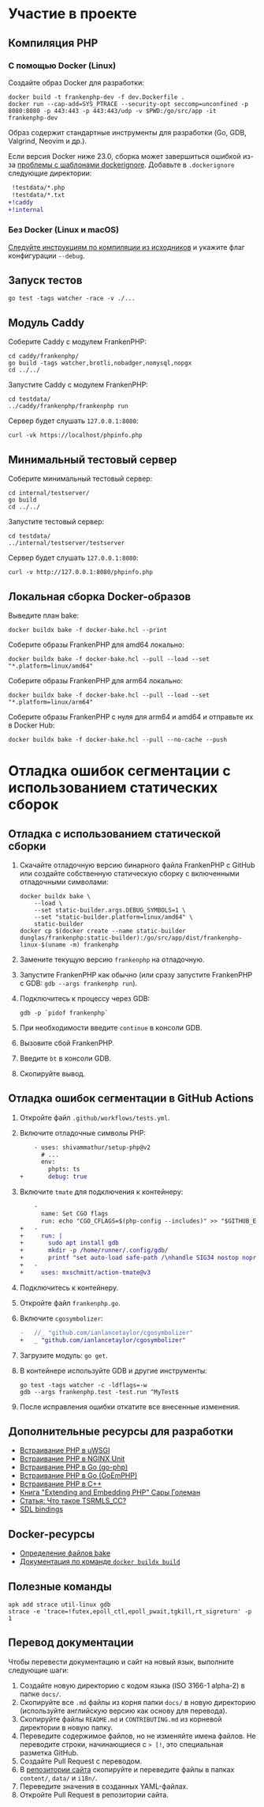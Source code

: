 # Участие в проекте

## Компиляция PHP

### С помощью Docker (Linux)

Создайте образ Docker для разработки:

```console
docker build -t frankenphp-dev -f dev.Dockerfile .
docker run --cap-add=SYS_PTRACE --security-opt seccomp=unconfined -p 8080:8080 -p 443:443 -p 443:443/udp -v $PWD:/go/src/app -it frankenphp-dev
```

Образ содержит стандартные инструменты для разработки (Go, GDB, Valgrind, Neovim и др.).

Если версия Docker ниже 23.0, сборка может завершиться ошибкой из-за [проблемы с шаблонами dockerignore](https://github.com/moby/moby/pull/42676). Добавьте в `.dockerignore` следующие директории:

```patch
 !testdata/*.php
 !testdata/*.txt
+!caddy
+!internal
```

### Без Docker (Linux и macOS)

[Следуйте инструкциям по компиляции из исходников](https://frankenphp.dev/docs/compile/) и укажите флаг конфигурации `--debug`.

## Запуск тестов

```console
go test -tags watcher -race -v ./...
```

## Модуль Caddy

Соберите Caddy с модулем FrankenPHP:

```console
cd caddy/frankenphp/
go build -tags watcher,brotli,nobadger,nomysql,nopgx
cd ../../
```

Запустите Caddy с модулем FrankenPHP:

```console
cd testdata/
../caddy/frankenphp/frankenphp run
```

Сервер будет слушать `127.0.0.1:8080`:

```console
curl -vk https://localhost/phpinfo.php
```

## Минимальный тестовый сервер

Соберите минимальный тестовый сервер:

```console
cd internal/testserver/
go build
cd ../../
```

Запустите тестовый сервер:

```console
cd testdata/
../internal/testserver/testserver
```

Сервер будет слушать `127.0.0.1:8080`:

```console
curl -v http://127.0.0.1:8080/phpinfo.php
```

## Локальная сборка Docker-образов

Выведите план bake:

```console
docker buildx bake -f docker-bake.hcl --print
```

Соберите образы FrankenPHP для amd64 локально:

```console
docker buildx bake -f docker-bake.hcl --pull --load --set "*.platform=linux/amd64"
```

Соберите образы FrankenPHP для arm64 локально:

```console
docker buildx bake -f docker-bake.hcl --pull --load --set "*.platform=linux/arm64"
```

Соберите образы FrankenPHP с нуля для arm64 и amd64 и отправьте их в Docker Hub:

```console
docker buildx bake -f docker-bake.hcl --pull --no-cache --push
```

# Отладка ошибок сегментации с использованием статических сборок

## Отладка с использованием статической сборки

1. Скачайте отладочную версию бинарного файла FrankenPHP с GitHub или создайте собственную статическую сборку с включенными отладочными символами:

    ```console
    docker buildx bake \
        --load \
        --set static-builder.args.DEBUG_SYMBOLS=1 \
        --set "static-builder.platform=linux/amd64" \
        static-builder
    docker cp $(docker create --name static-builder dunglas/frankenphp:static-builder):/go/src/app/dist/frankenphp-linux-$(uname -m) frankenphp
    ```

2. Замените текущую версию `frankenphp` на отладочную.
3. Запустите FrankenPHP как обычно (или сразу запустите FrankenPHP с GDB: `gdb --args frankenphp run`).
4. Подключитесь к процессу через GDB:

    ```console
    gdb -p `pidof frankenphp`
    ```

5. При необходимости введите `continue` в консоли GDB.
6. Вызовите сбой FrankenPHP.
7. Введите `bt` в консоли GDB.
8. Скопируйте вывод.

## Отладка ошибок сегментации в GitHub Actions

1. Откройте файл `.github/workflows/tests.yml`.
2. Включите отладочные символы PHP:

    ```patch
        - uses: shivammathur/setup-php@v2
          # ...
          env:
            phpts: ts
    +       debug: true
    ```

3. Включите `tmate` для подключения к контейнеру:

    ```patch
        -
          name: Set CGO flags
          run: echo "CGO_CFLAGS=$(php-config --includes)" >> "$GITHUB_ENV"
    +   -
    +     run: |
    +       sudo apt install gdb
    +       mkdir -p /home/runner/.config/gdb/
    +       printf "set auto-load safe-path /\nhandle SIG34 nostop noprint pass" > /home/runner/.config/gdb/gdbinit
    +   -
    +     uses: mxschmitt/action-tmate@v3
    ```

4. Подключитесь к контейнеру.
5. Откройте файл `frankenphp.go`.
6. Включите `cgosymbolizer`:

    ```patch
    -	//_ "github.com/ianlancetaylor/cgosymbolizer"
    +	_ "github.com/ianlancetaylor/cgosymbolizer"
    ```

7. Загрузите модуль: `go get`.
8. В контейнере используйте GDB и другие инструменты:

    ```console
    go test -tags watcher -c -ldflags=-w
    gdb --args frankenphp.test -test.run ^MyTest$
    ```

9. После исправления ошибки откатите все внесенные изменения.

## Дополнительные ресурсы для разработки

* [Встраивание PHP в uWSGI](https://github.com/unbit/uwsgi/blob/master/plugins/php/php_plugin.c)
* [Встраивание PHP в NGINX Unit](https://github.com/nginx/unit/blob/master/src/nxt_php_sapi.c)
* [Встраивание PHP в Go (go-php)](https://github.com/deuill/go-php)
* [Встраивание PHP в Go (GoEmPHP)](https://github.com/mikespook/goemphp)
* [Встраивание PHP в C++](https://gist.github.com/paresy/3cbd4c6a469511ac7479aa0e7c42fea7)
* [Книга "Extending and Embedding PHP" Сары Големан](https://books.google.fr/books?id=zMbGvK17_tYC&pg=PA254&lpg=PA254#v=onepage&q&f=false)
* [Статья: Что такое TSRMLS_CC?](http://blog.golemon.com/2006/06/what-heck-is-tsrmlscc-anyway.html)
* [SDL bindings](https://pkg.go.dev/github.com/veandco/go-sdl2@v0.4.21/sdl#Main)

## Docker-ресурсы

* [Определение файлов bake](https://docs.docker.com/build/customize/bake/file-definition/)
* [Документация по команде `docker buildx build`](https://docs.docker.com/engine/reference/commandline/buildx_build/)

## Полезные команды

```console
apk add strace util-linux gdb
strace -e 'trace=!futex,epoll_ctl,epoll_pwait,tgkill,rt_sigreturn' -p 1
```

## Перевод документации

Чтобы перевести документацию и сайт на новый язык, выполните следующие шаги:

1. Создайте новую директорию с кодом языка (ISO 3166-1 alpha-2) в папке `docs/`.
2. Скопируйте все `.md` файлы из корня папки `docs/` в новую директорию (используйте английскую версию как основу для перевода).
3. Скопируйте файлы `README.md` и `CONTRIBUTING.md` из корневой директории в новую папку.
4. Переведите содержимое файлов, но не изменяйте имена файлов. Не переводите строки, начинающиеся с `> [!`, это специальная разметка GitHub.
5. Создайте Pull Request с переводом.
6. В [репозитории сайта](https://github.com/dunglas/frankenphp-website/tree/main) скопируйте и переведите файлы в папках `content/`, `data/` и `i18n/`.
7. Переведите значения в созданных YAML-файлах.
8. Откройте Pull Request в репозитории сайта.